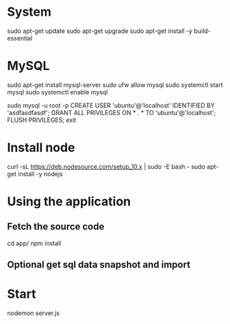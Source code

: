 # System
sudo apt-get update
sudo apt-get upgrade
sudo apt-get install -y build-essential

# MySQL
sudo apt-get install mysql-server
sudo ufw allow mysql
sudo systemctl start mysql
sudo systemctl enable mysql

sudo mysql -u root -p
CREATE USER 'ubuntu'@'localhost' IDENTIFIED BY 'asdfasdfasdf';
GRANT ALL PRIVILEGES ON * . * TO 'ubuntu'@'localhost';
FLUSH PRIVILEGES;
exit

# Install node
curl -sL https://deb.nodesource.com/setup_10.x | sudo -E bash -
sudo apt-get install -y nodejs

# Using the application
## Fetch the source code
cd app/
npm install
## Optional get sql data snapshot and import

# Start 
nodemon server.js

